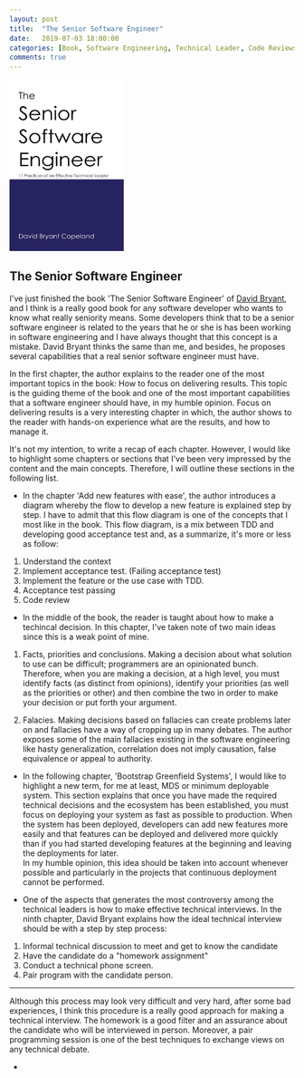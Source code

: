 ```yaml
---
layout: post
title:  "The Senior Software Engineer"
date:   2019-07-03 18:00:00
categories: [Book, Software Engineering, Technical Leader, Code Reviews, Technical Interview, Greenfield projects, Technical decisions]
comments: true
---
```


<img src="/img/senior-software-engineer.jpg" alt="Cover Page" width="40%">

## The Senior Software Engineer

I've just finished the book 'The Senior Software Engineer' of [David Bryant](https://twitter.com/davetron5000), and I think is a really good book for any software developer who wants to know what really seniority means. Some developers think that to be a senior software engineer is related to the years that he or she is has been working in software engineering and I have always thought that this concept is a mistake. David Bryant thinks the same than me, and besides, he proposes several capabilities that a real senior software engineer must have.

In the first chapter, the author explains to the reader one of the most important topics in the book: How to focus on delivering results. This topic is the guiding theme of the book and one of the most important capabilities that a software engineer should have, in my humble opinion. Focus on delivering results is a very interesting chapter in which, the author shows to the reader with hands-on experience what are the results, and how to manage it.

It's not my intention, to write a recap of each chapter. However, I would like to highlight some chapters or sections that I've been very impressed by the content and the main concepts. Therefore,  I will outline these sections in the following list.

* In the chapter 'Add new features with ease', the author introduces a diagram whereby the flow to develop a new feature is explained step by step. I have to admit that this flow diagram is one of the concepts that I most like in the book.
This flow diagram, is a mix between TDD and developing good acceptance test and, as a summarize, it's more or less as follow:

1. Understand the context
2. Implement acceptance test. (Failing acceptance test)
3. Implement the feature or the use case with TDD.
4. Acceptance test passing
5. Code review

* In the middle of the book, the reader is taught about how to make a techincal decision. In this chapter, I've taken note of two main ideas since this is a weak point of mine.

1. Facts, priorities and conclusions. Making a decision about what solution to use can be difficult; programmers are an opinionated bunch. Therefore, when you are making a decision, at a high level, you must identify facts (as distinct from opinions), identify your priorities (as well as the priorities or other) and then combine the two in order to make your decision or put forth your argument.

2. Falacies. Making decisions based on fallacies can create problems later on and fallacies have a way of cropping up in many debates. The author exposes some of the main fallacies existing in the software engineering like hasty generalization, correlation does not imply causation, false equivalence or appeal to authority.

* In the following chapter, 'Bootstrap Greenfield Systems', I would like to highlight a new term, for me at least, MDS or minimum deployable system. This section explains that once you have made the required technical decisions and the ecosystem has been established, you must focus on deploying your system as fast as possible to production.  When the system has been deployed, developers can add new features more easily and that features can be deployed and delivered more quickly than if you had started developing features at the beginning and leaving the deployments for later.  
In my humble opinion, this idea should be taken into account whenever possible and particularly in the projects that continuous deployment cannot be performed.

* One of the aspects that generates the most controversy among the technical leaders is how to make effective technical interviews. In the ninth chapter, David Bryant explains how the ideal technical interview should be with a step by step process:

1. Informal technical discussion to meet and get to know the candidate
2. Have the candidate do a "homework assignment"
3. Conduct a technical phone screen.
4. Pair program with the candidate person.  
___  
Although this process may look very difficult and very hard, after some bad experiences, I think this procedure is a really good approach for making a technical interview.  The homework is a good filter and an assurance about the candidate who will be interviewed in person. Moreover, a pair programming session is one of the best techniques to exchange views on any technical debate.

* 






